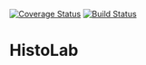 [![Coverage Status](https://coveralls.io/repos/github/MPBA/histolab/badge.svg?branch=coveralls-integration)](https://coveralls.io/github/MPBA/histolab?branch=master)
[![Build Status](https://travis-ci.com/MPBA/histolab.svg?branch=master)](https://travis-ci.com/MPBA/histolab)
# HistoLab
